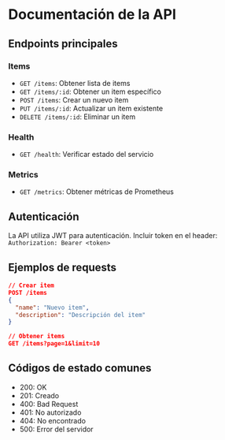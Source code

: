 # Documentación de la API

## Endpoints principales

### Items
- `GET /items`: Obtener lista de items
- `GET /items/:id`: Obtener un item específico
- `POST /items`: Crear un nuevo item
- `PUT /items/:id`: Actualizar un item existente
- `DELETE /items/:id`: Eliminar un item

### Health
- `GET /health`: Verificar estado del servicio

### Metrics
- `GET /metrics`: Obtener métricas de Prometheus

## Autenticación
La API utiliza JWT para autenticación. Incluir token en el header:
`Authorization: Bearer <token>`

## Ejemplos de requests

```json
// Crear item
POST /items
{
  "name": "Nuevo item",
  "description": "Descripción del item"
}

// Obtener items
GET /items?page=1&limit=10
```

## Códigos de estado comunes
- 200: OK
- 201: Creado
- 400: Bad Request
- 401: No autorizado
- 404: No encontrado
- 500: Error del servidor
